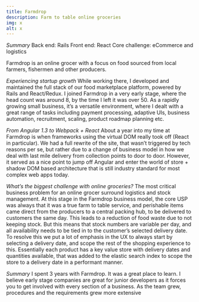 ```yaml
---
title: Farmdrop
description: Farm to table online groceries
img: x
alt: x
---
```


*Summary*
Back end: Rails
Front end: React
Core challenge: eCommerce and logistics

Farmdrop is an online grocer with a focus on food sourced from local farmers, fishermen and other producers.

*Experiencing startup growth*
While working there, I developed and maintained the full stack of our food marketplace platform, powered by Rails and React/Redux. I joined Farmdrop in a very early stage, where the head count was around 8, by the time I left it was over 50. As a rapidly growing small business, it’s a versatile environment, where I dealt with a great range of tasks including payment processing, adaptive UIs, business automation, recruitment, scaling, product roadmap planning etc. 

*From Angular 1.3 to Webpack + React*
About a year into my time at Farmdrop is when frameworks using the virtual DOM really took off (React in particular). We had a full rewrite of the site, that wasn’t triggered by tech reasons per se, but rather due to a change of business model in how we deal with last mile delivery from collection points to door to door. However, it served as a nice point to jump off Angular and enter the world of store + shadow DOM based architecture that is still industry standard for most complex web apps today.

*What’s the biggest challenge with online groceries?*
The most critical business problem for an online grocer surround logistics and stock management. At this stage in the Farmdrop business model, the core USP was always that it was a true farm to table service, and perishable items came direct from the producers to a central packing hub, to be delivered to customers the same day. This leads to a reduction of food waste due to not keeping stock. But this means that stock numbers are variable per day, and all availability needs to be tied in to the customer’s selected delivery date.  To resolve this we put a lot of emphasis in the UX to always start by selecting a delivery date, and scope the rest of the shopping experience to this. Essentially each product has a key value store with delivery dates and quantities available, that was added to the elastic search index to scope the store to a delivery date in a performant manner.

*Summary*
I spent 3 years with Farmdrop. It was a great place to learn. I believe early stage companies are great for junior developers as it forces you to get involved with every section of a business. As the team grew, procedures and the requirements grew more extensive

